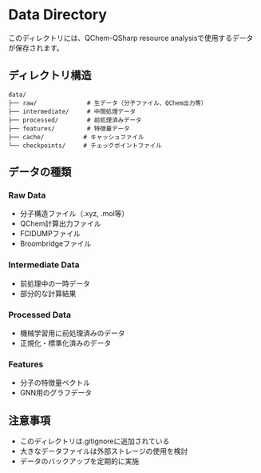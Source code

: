 # Data Directory

このディレクトリには、QChem-QSharp resource analysisで使用するデータが保存されます。

## ディレクトリ構造

```
data/
├── raw/              # 生データ（分子ファイル、QChem出力等）
├── intermediate/     # 中間処理データ
├── processed/        # 前処理済みデータ
├── features/         # 特徴量データ
├── cache/           # キャッシュファイル
└── checkpoints/     # チェックポイントファイル
```

## データの種類

### Raw Data
- 分子構造ファイル（.xyz, .mol等）
- QChem計算出力ファイル
- FCIDUMPファイル
- Broombridgeファイル

### Intermediate Data
- 前処理中の一時データ
- 部分的な計算結果

### Processed Data
- 機械学習用に前処理済みのデータ
- 正規化・標準化済みのデータ

### Features
- 分子の特徴量ベクトル
- GNN用のグラフデータ

## 注意事項

- このディレクトリは.gitignoreに追加されている
- 大きなデータファイルは外部ストレージの使用を検討
- データのバックアップを定期的に実施
